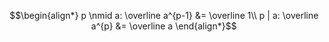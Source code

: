 $$\begin{align*}
p \nmid a: \overline a^{p-1} &= \overline 1\\
p | a: \overline a^{p} &= \overline a
\end{align*}$$
